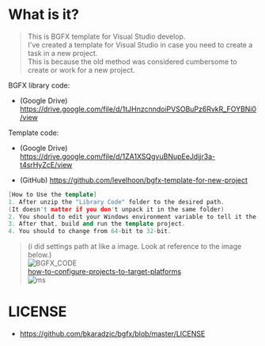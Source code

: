 # What is it?
> This is BGFX template for Visual Studio develop.  
> I've created a template for Visual Studio in case you need to create a task in a new project.  
> This is because the old method was considered cumbersome to create or work for a new project.  

BGFX library code:
- (Google Drive)
https://drive.google.com/file/d/1tJHnzcnndoiPVSOBuPz6RvkR_FOYBNi0/view

Template code:
- (Google Drive)
https://drive.google.com/file/d/1ZA1XSQgvuBNupEeJdjjr3a-t4srHyZcE/view

- (GitHub)
https://github.com/levelhoon/bgfx-template-for-new-project
```cpp
[How to Use the template]
1. After unzip the "Library Code" folder to the desired path.
(It doesn't matter if you don't unpack it in the same folder)
2. You should to edit your Windows environment variable to tell it the library path.
3. After that, build and run the template project.
4. You should to change from 64-bit to 32-bit.

```

  > (i did settings path at like a image. Look at reference to the image below.)  
  > ![BGFX_CODE](https://media.discordapp.net/attachments/924117396090933269/924396847068483656/unknown.png)  
  > [how-to-configure-projects-to-target-platforms](https://docs.microsoft.com/ko-kr/visualstudio/ide/how-to-configure-projects-to-target-platforms?view=vs-2022)  
  > ![ms](https://docs.microsoft.com/ko-kr/visualstudio/ide/media/project-platform-win32.png?view=vs-2022)  
# LICENSE
- https://github.com/bkaradzic/bgfx/blob/master/LICENSE

